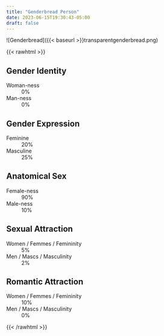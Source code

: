 ```yaml
---
title: "Genderbread Person"
date: 2023-06-15T19:30:43-05:00
draft: false
---
```


![Genderbread]({{< baseurl >}}transparentgenderbread.png)

{{< rawhtml >}}
<section id="identity">
  <h2>Gender Identity</h2>
  <dl>
    <dt>
    Woman-ness
    </dt>
    <dd class="p-identity-womanness" title="0%">0%</dd>
    <dt>
    Man-ness
    </dt>
    <dd class="p-identity-manness" title="0%">0%</dd>
  </dl>
</section>
<section id="expression">
  <h2>Gender Expression</h2>
  <dl>
    <dt>
    Feminine
    </dt>
    <dd class="p-expression-feminine" title="20%">20%</dd>
    <dt>
    Masculine
    </dt>
    <dd class="p-expression-masculine" title="25%">25%</dd>
  </dl>
</section>
<section id="anatomy">
  <h2>Anatomical Sex</h2>
  <dl>
    <dt>
    Female-ness
    </dt>
    <dd class="p-anatomy-femaleness" title="90%">90%</dd>
    <dt>
    Male-ness
    </dt>
    <dd class="p-anatomy-maleness" title="10%">10%</dd>
  </dl>
</section>
<section id="sexual">
  <h2>Sexual Attraction</h2>
  <dl>
    <dt>
    Women <span>/ Femmes <span>/ Femininity</span></span>
    </dt>
    <dd class="p-sexual-feminin" title="5%">5%</dd>
    <dt>
    Men <span>/ Mascs <span>/ Masculinity</span></span>
    </dt>
    <dd class="p-sexual-masculin" title="2%">2%</dd>
  </dl>
</section>
<section id="romantic">
  <h2>Romantic Attraction</h2>
  <dl>
    <dt>
    Women <span>/ Femmes <span>/ Femininity</span></span>
    </dt>
    <dd class="p-romantic-feminin" title="10%">10%</dd>
    <dt>
    Men <span>/ Mascs <span>/ Masculinity</span></span>
    </dt>
    <dd class="p-romantic-masculin" title="0%">0%</dd>
  </dl>
</section>
{{< /rawhtml >}}